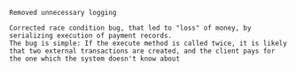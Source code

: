 
    Removed unnecessary logging

    Corrected race condition bug, that led to "loss" of money, by serializing execution of payment records.
    The bug is simple: If the execute method is called twice, it is likely that two external transactions are created, and the client pays for the one which the system doesn't know about